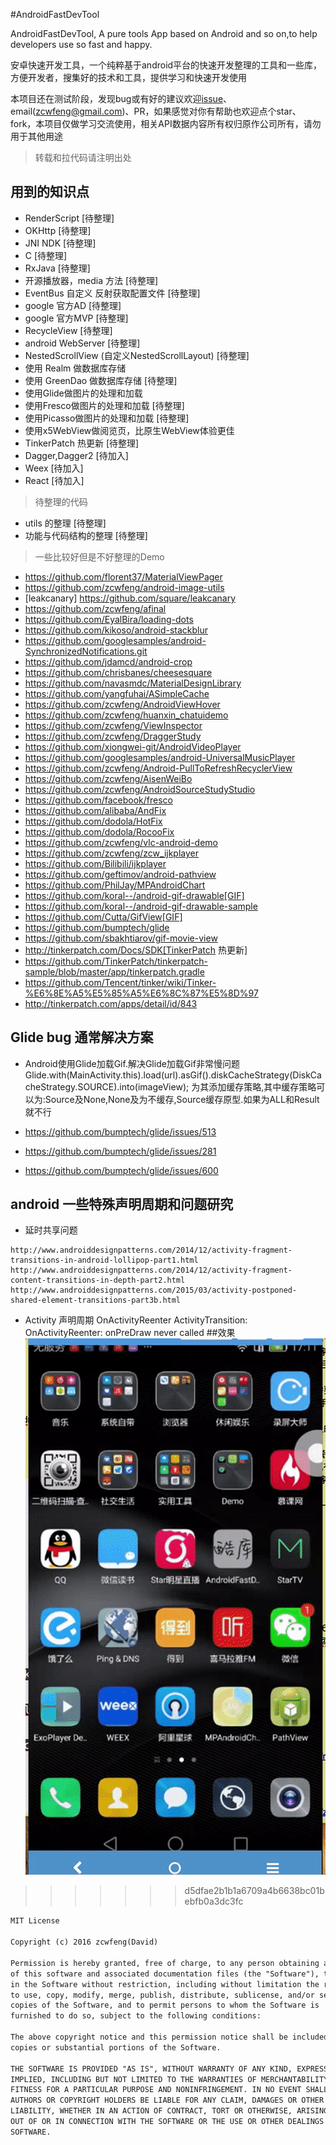 #AndroidFastDevTool

AndroidFastDevTool, A pure tools App based on Android and so on,to help developers use so fast and happy.

安卓快速开发工具，一个纯粹基于android平台的快速开发整理的工具和一些库，方便开发者，搜集好的技术和工具，提供学习和快速开发使用

本项目还在测试阶段，发现bug或有好的建议欢迎[issue](https://github.com/zcwfeng/android_fast_dev_tool/issues)、email(zcwfeng@gmail.com)、PR，如果感觉对你有帮助也欢迎点个star、fork，本项目仅做学习交流使用，相关API数据内容所有权归原作公司所有，请勿用于其他用途


> 转载和拉代码请注明出处


## 用到的知识点

* RenderScript [待整理]
* OKHttp [待整理]
* JNI NDK [待整理]
* C [待整理]
* RxJava [待整理]
* 开源播放器，media 方法 [待整理]
* EventBus 自定义 反射获取配置文件 [待整理]
* google 官方AD [待整理]
* google 官方MVP [待整理]
* RecycleView [待整理]
* android WebServer [待整理]
* NestedScrollView (自定义NestedScrollLayout) [待整理]
* 使用 Realm 做数据库存储
* 使用 GreenDao 做数据库存储 [待整理]
* 使用Glide做图片的处理和加载
* 使用Fresco做图片的处理和加载 [待整理]
* 使用Picasso做图片的处理和加载 [待整理]
* 使用x5WebView做阅览页，比原生WebView体验更佳
* TinkerPatch 热更新 [待整理]
* Dagger,Dagger2 [待加入]
* Weex [待加入]
* React [待加入]

> 待整理的代码

* utils 的整理 [待整理]
* 功能与代码结构的整理 [待整理]

> 一些比较好但是不好整理的Demo

* https://github.com/florent37/MaterialViewPager
* https://github.com/zcwfeng/android-image-utils
* [leakcanary] https://github.com/square/leakcanary
* https://github.com/zcwfeng/afinal
* https://github.com/EyalBira/loading-dots
* https://github.com/kikoso/android-stackblur
* https://github.com/googlesamples/android-SynchronizedNotifications.git
* https://github.com/jdamcd/android-crop
* https://github.com/chrisbanes/cheesesquare
* https://github.com/navasmdc/MaterialDesignLibrary
* https://github.com/yangfuhai/ASimpleCache
* https://github.com/zcwfeng/AndroidViewHover
* https://github.com/zcwfeng/huanxin_chatuidemo
* https://github.com/zcwfeng/ViewInspector
* https://github.com/zcwfeng/DraggerStudy
* https://github.com/xiongwei-git/AndroidVideoPlayer
* https://github.com/googlesamples/android-UniversalMusicPlayer
* https://github.com/zcwfeng/Android-PullToRefreshRecyclerView
* https://github.com/zcwfeng/AisenWeiBo
* https://github.com/zcwfeng/AndroidSourceStudyStudio
* https://github.com/facebook/fresco
* https://github.com/alibaba/AndFix
* https://github.com/dodola/HotFix
* https://github.com/dodola/RocooFix
* https://github.com/zcwfeng/vlc-android-demo
* https://github.com/zcwfeng/zcw_ijkplayer
* https://github.com/Bilibili/ijkplayer
* https://github.com/geftimov/android-pathview
* https://github.com/PhilJay/MPAndroidChart
* https://github.com/koral--/android-gif-drawable[GIF]
* https://github.com/koral--/android-gif-drawable-sample
* https://github.com/Cutta/GifView[GIF]
* https://github.com/bumptech/glide
* https://github.com/sbakhtiarov/gif-movie-view
* http://tinkerpatch.com/Docs/SDK[TinkerPatch 热更新]
* https://github.com/TinkerPatch/tinkerpatch-sample/blob/master/app/tinkerpatch.gradle
* https://github.com/Tencent/tinker/wiki/Tinker-%E6%8E%A5%E5%85%A5%E6%8C%87%E5%8D%97
* http://tinkerpatch.com/apps/detail/id/843

## Glide bug 通常解决方案

* Android使用Glide加载Gif.解决Glide加载Gif非常慢问题
Glide.with(MainActivity.this).load(url).asGif().diskCacheStrategy(DiskCacheStrategy.SOURCE).into(imageView);
为其添加缓存策略,其中缓存策略可以为:Source及None,None及为不缓存,Source缓存原型.如果为ALL和Result就不行

* https://github.com/bumptech/glide/issues/513

* https://github.com/bumptech/glide/issues/281

* https://github.com/bumptech/glide/issues/600


## android 一些特殊声明周期和问题研究

* 延时共享问题

```
http://www.androiddesignpatterns.com/2014/12/activity-fragment-transitions-in-android-lollipop-part1.html
http://www.androiddesignpatterns.com/2014/12/activity-fragment-content-transitions-in-depth-part2.html
http://www.androiddesignpatterns.com/2015/03/activity-postponed-shared-element-transitions-part3b.html
```


* Activity 声明周期 OnActivityReenter
ActivityTransition: OnActivityReenter: onPreDraw never called
##效果
![](https://github.com/zcwfeng/android_fast_dev_tool/raw/master/art/androidfastdev.gif)
>>>>>>> d5dfae2b1b1a6709a4b6638bc01bebfb0a3dc3fc


``` xml
MIT License

Copyright (c) 2016 zcwfeng(David)

Permission is hereby granted, free of charge, to any person obtaining a copy
of this software and associated documentation files (the "Software"), to deal
in the Software without restriction, including without limitation the rights
to use, copy, modify, merge, publish, distribute, sublicense, and/or sell
copies of the Software, and to permit persons to whom the Software is
furnished to do so, subject to the following conditions:

The above copyright notice and this permission notice shall be included in all
copies or substantial portions of the Software.

THE SOFTWARE IS PROVIDED "AS IS", WITHOUT WARRANTY OF ANY KIND, EXPRESS OR
IMPLIED, INCLUDING BUT NOT LIMITED TO THE WARRANTIES OF MERCHANTABILITY,
FITNESS FOR A PARTICULAR PURPOSE AND NONINFRINGEMENT. IN NO EVENT SHALL THE
AUTHORS OR COPYRIGHT HOLDERS BE LIABLE FOR ANY CLAIM, DAMAGES OR OTHER
LIABILITY, WHETHER IN AN ACTION OF CONTRACT, TORT OR OTHERWISE, ARISING FROM,
OUT OF OR IN CONNECTION WITH THE SOFTWARE OR THE USE OR OTHER DEALINGS IN THE
SOFTWARE.
```
